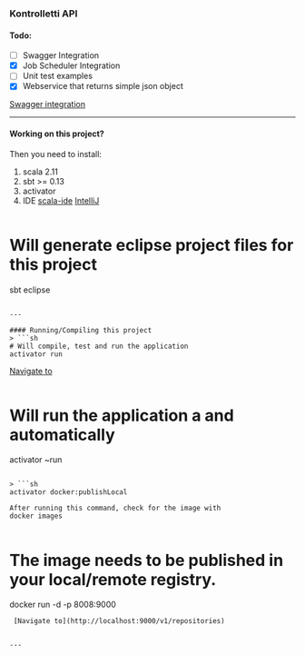 ### Kontrolletti API

#### Todo:

- [ ] Swagger Integration
- [x] Job Scheduler Integration
- [ ] Unit test examples
- [x] Webservice that returns simple json object
  
[Swagger integration](https://github.com/swagger-api/swagger-core/tree/develop_scala-2.11/modules/swagger-play2)  

---

#### Working on this project?  
Then you need to install:  
1. scala 2.11  
2. sbt >= 0.13  
3. activator  
4. IDE [scala-ide](http://scala-ide.org/) [IntelliJ](https://www.jetbrains.com/idea/features/scala.html)  
> ```sh
# Will generate eclipse project files for this project
sbt eclipse
```

---

#### Running/Compiling this project
> ```sh
# Will compile, test and run the application
activator run
```
 [Navigate to](http://localhost:9000/v1/repositories)

> ```sh
# Will run the application a and automatically 
activator ~run
```

> ```sh
activator docker:publishLocal

After running this command, check for the image with
docker images
```

> ```sh
# The image needs to be published in your local/remote registry.
docker run -d -p 8008:9000
```  
 [Navigate to](http://localhost:9000/v1/repositories)


---




